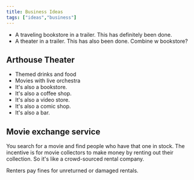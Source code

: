 ```yaml
---
title: Business Ideas
tags: ["ideas","business"]
---
```


- A traveling bookstore in a trailer. This has definitely been done.
- A theater in a trailer. This has also been done. Combine w bookstore?

## Arthouse Theater

- Themed drinks and food
- Movies with live orchestra
- It's also a bookstore.
- It's also a coffee shop.
- It's also a video store.
- It's also a comic shop.
- It's also a bar.

## Movie exchange service

You search for a movie and find people who have that one in stock. The incentive is for movie collectors to make money by renting out their collection. So it's like a crowd-sourced rental company.

Renters pay fines for unreturned or damaged rentals.

